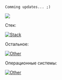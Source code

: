 ```
Comming updates... ;)
```

![](https://komarev.com/ghpvc/?username=borobeyka&color=blue)


Стек:

[![Stack](https://skillicons.dev/icons?i=py,fastapi,docker,postman,flask,redis,postgres,rabbitmq,mongodb,mysql,elasticsearch,git,gitlab,cpp,cs,php,wordpress&perline=7)]()

Остальное:

[![Other](https://skillicons.dev/icons?i=html,css,bootstrap,less,sass,arduino,js,p5js&perline=7)]()

Операционные системы:

[![Other](https://skillicons.dev/icons?i=windows,linux,kali,ubuntu&perline=7)]()
